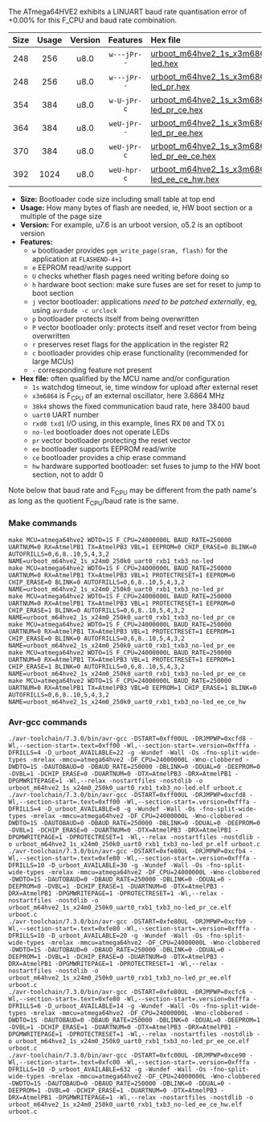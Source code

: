 The ATmega64HVE2 exhibits a LINUART baud rate quantisation error of +0.00% for this F_CPU and baud rate combination.

|Size|Usage|Version|Features|Hex file|
|:-:|:-:|:-:|:-:|:--|
|248|256|u8.0|`w---jPr--`|[urboot_m64hve2_1s_x3m6864_38k4_uart0_rxb1_txb3_no-led.hex](https://raw.githubusercontent.com/stefanrueger/urboot.hex/main/mcus/atmega64hve2/watchdog_1_s/external_oscillator_x/%2B3m686400_hz/%2B%2B38k4_baud/uart0_rxb1_txb3/no-led/urboot_m64hve2_1s_x3m6864_38k4_uart0_rxb1_txb3_no-led.hex)|
|248|256|u8.0|`w---jPr--`|[urboot_m64hve2_1s_x3m6864_38k4_uart0_rxb1_txb3_no-led_pr.hex](https://raw.githubusercontent.com/stefanrueger/urboot.hex/main/mcus/atmega64hve2/watchdog_1_s/external_oscillator_x/%2B3m686400_hz/%2B%2B38k4_baud/uart0_rxb1_txb3/no-led/urboot_m64hve2_1s_x3m6864_38k4_uart0_rxb1_txb3_no-led_pr.hex)|
|354|384|u8.0|`w-U-jPr-c`|[urboot_m64hve2_1s_x3m6864_38k4_uart0_rxb1_txb3_no-led_pr_ce.hex](https://raw.githubusercontent.com/stefanrueger/urboot.hex/main/mcus/atmega64hve2/watchdog_1_s/external_oscillator_x/%2B3m686400_hz/%2B%2B38k4_baud/uart0_rxb1_txb3/no-led/urboot_m64hve2_1s_x3m6864_38k4_uart0_rxb1_txb3_no-led_pr_ce.hex)|
|364|384|u8.0|`weU-jPr--`|[urboot_m64hve2_1s_x3m6864_38k4_uart0_rxb1_txb3_no-led_pr_ee.hex](https://raw.githubusercontent.com/stefanrueger/urboot.hex/main/mcus/atmega64hve2/watchdog_1_s/external_oscillator_x/%2B3m686400_hz/%2B%2B38k4_baud/uart0_rxb1_txb3/no-led/urboot_m64hve2_1s_x3m6864_38k4_uart0_rxb1_txb3_no-led_pr_ee.hex)|
|370|384|u8.0|`weU-jPr-c`|[urboot_m64hve2_1s_x3m6864_38k4_uart0_rxb1_txb3_no-led_pr_ee_ce.hex](https://raw.githubusercontent.com/stefanrueger/urboot.hex/main/mcus/atmega64hve2/watchdog_1_s/external_oscillator_x/%2B3m686400_hz/%2B%2B38k4_baud/uart0_rxb1_txb3/no-led/urboot_m64hve2_1s_x3m6864_38k4_uart0_rxb1_txb3_no-led_pr_ee_ce.hex)|
|392|1024|u8.0|`weU-hpr-c`|[urboot_m64hve2_1s_x3m6864_38k4_uart0_rxb1_txb3_no-led_ee_ce_hw.hex](https://raw.githubusercontent.com/stefanrueger/urboot.hex/main/mcus/atmega64hve2/watchdog_1_s/external_oscillator_x/%2B3m686400_hz/%2B%2B38k4_baud/uart0_rxb1_txb3/no-led/urboot_m64hve2_1s_x3m6864_38k4_uart0_rxb1_txb3_no-led_ee_ce_hw.hex)|

- **Size:** Bootloader code size including small table at top end
- **Usage:** How many bytes of flash are needed, ie, HW boot section or a multiple of the page size
- **Version:** For example, u7.6 is an urboot version, o5.2 is an optiboot version
- **Features:**
  + `w` bootloader provides `pgm_write_page(sram, flash)` for the application at `FLASHEND-4+1`
  + `e` EEPROM read/write support
  + `U` checks whether flash pages need writing before doing so
  + `h` hardware boot section: make sure fuses are set for reset to jump to boot section
  + `j` vector bootloader: applications *need to be patched externally*, eg, using `avrdude -c urclock`
  + `p` bootloader protects itself from being overwritten
  + `P` vector bootloader only: protects itself and reset vector from being overwritten
  + `r` preserves reset flags for the application in the register R2
  + `c` bootloader provides chip erase functionality (recommended for large MCUs)
  + `-` corresponding feature not present
- **Hex file:** often qualified by the MCU name and/or configuration
  + `1s` watchdog timeout, ie, time window for upload after external reset
  + `x3m6864` is F<sub>CPU</sub> of an external oscillator, here 3.6864 MHz
  + `38k4` shows the fixed communication baud rate, here 38400 baud
  + `uart0` UART number
  + `rxd0 txd1` I/O using, in this example, lines RX `D0` and TX `D1`
  + `no-led` bootloader does not operate LEDs
  + `pr` vector bootloader protecting the reset vector
  + `ee` bootloader supports EEPROM read/write
  + `ce` bootloader provides a chip erase command
  + `hw` hardware supported bootloader: set fuses to jump to the HW boot section, not to addr 0


Note below that baud rate and F<sub>CPU</sub> may be different from the path name's as long as the quotient F<sub>CPU</sub>/baud rate is the same.

### Make commands
```
make MCU=atmega64hve2 WDTO=1S F_CPU=24000000L BAUD_RATE=250000 UARTNUM=0 RX=AtmelPB1 TX=AtmelPB3 VBL=1 EEPROM=0 CHIP_ERASE=0 BLINK=0 AUTOFRILLS=0,6,8..10,5,4,3,2 NAME=urboot_m64hve2_1s_x24m0_250k0_uart0_rxb1_txb3_no-led
make MCU=atmega64hve2 WDTO=1S F_CPU=24000000L BAUD_RATE=250000 UARTNUM=0 RX=AtmelPB1 TX=AtmelPB3 VBL=1 PROTECTRESET=1 EEPROM=0 CHIP_ERASE=0 BLINK=0 AUTOFRILLS=0,6,8..10,5,4,3,2 NAME=urboot_m64hve2_1s_x24m0_250k0_uart0_rxb1_txb3_no-led_pr
make MCU=atmega64hve2 WDTO=1S F_CPU=24000000L BAUD_RATE=250000 UARTNUM=0 RX=AtmelPB1 TX=AtmelPB3 VBL=1 PROTECTRESET=1 EEPROM=0 CHIP_ERASE=1 BLINK=0 AUTOFRILLS=0,6,8..10,5,4,3,2 NAME=urboot_m64hve2_1s_x24m0_250k0_uart0_rxb1_txb3_no-led_pr_ce
make MCU=atmega64hve2 WDTO=1S F_CPU=24000000L BAUD_RATE=250000 UARTNUM=0 RX=AtmelPB1 TX=AtmelPB3 VBL=1 PROTECTRESET=1 EEPROM=1 CHIP_ERASE=0 BLINK=0 AUTOFRILLS=0,6,8..10,5,4,3,2 NAME=urboot_m64hve2_1s_x24m0_250k0_uart0_rxb1_txb3_no-led_pr_ee
make MCU=atmega64hve2 WDTO=1S F_CPU=24000000L BAUD_RATE=250000 UARTNUM=0 RX=AtmelPB1 TX=AtmelPB3 VBL=1 PROTECTRESET=1 EEPROM=1 CHIP_ERASE=1 BLINK=0 AUTOFRILLS=0,6,8..10,5,4,3,2 NAME=urboot_m64hve2_1s_x24m0_250k0_uart0_rxb1_txb3_no-led_pr_ee_ce
make MCU=atmega64hve2 WDTO=1S F_CPU=24000000L BAUD_RATE=250000 UARTNUM=0 RX=AtmelPB1 TX=AtmelPB3 VBL=0 EEPROM=1 CHIP_ERASE=1 BLINK=0 AUTOFRILLS=0,6,8..10,5,4,3,2 NAME=urboot_m64hve2_1s_x24m0_250k0_uart0_rxb1_txb3_no-led_ee_ce_hw
```

### Avr-gcc commands
```
./avr-toolchain/7.3.0/bin/avr-gcc -DSTART=0xff00UL -DRJMPWP=0xcfd8 -Wl,--section-start=.text=0xff00 -Wl,--section-start=.version=0xfffa -DFRILLS=4 -D_urboot_AVAILABLE=22 -g -Wundef -Wall -Os -fno-split-wide-types -mrelax -mmcu=atmega64hve2 -DF_CPU=24000000L -Wno-clobbered -DWDTO=1S -DAUTOBAUD=0 -DBAUD_RATE=250000 -DBLINK=0 -DDUAL=0 -DEEPROM=0 -DVBL=1 -DCHIP_ERASE=0 -DUARTNUM=0 -DTX=AtmelPB3 -DRX=AtmelPB1 -DPGMWRITEPAGE=1 -Wl,--relax -nostartfiles -nostdlib -o urboot_m64hve2_1s_x24m0_250k0_uart0_rxb1_txb3_no-led.elf urboot.c
./avr-toolchain/7.3.0/bin/avr-gcc -DSTART=0xff00UL -DRJMPWP=0xcfd8 -Wl,--section-start=.text=0xff00 -Wl,--section-start=.version=0xfffa -DFRILLS=4 -D_urboot_AVAILABLE=8 -g -Wundef -Wall -Os -fno-split-wide-types -mrelax -mmcu=atmega64hve2 -DF_CPU=24000000L -Wno-clobbered -DWDTO=1S -DAUTOBAUD=0 -DBAUD_RATE=250000 -DBLINK=0 -DDUAL=0 -DEEPROM=0 -DVBL=1 -DCHIP_ERASE=0 -DUARTNUM=0 -DTX=AtmelPB3 -DRX=AtmelPB1 -DPGMWRITEPAGE=1 -DPROTECTRESET=1 -Wl,--relax -nostartfiles -nostdlib -o urboot_m64hve2_1s_x24m0_250k0_uart0_rxb1_txb3_no-led_pr.elf urboot.c
./avr-toolchain/7.3.0/bin/avr-gcc -DSTART=0xfe80UL -DRJMPWP=0xcfb4 -Wl,--section-start=.text=0xfe80 -Wl,--section-start=.version=0xfffa -DFRILLS=10 -D_urboot_AVAILABLE=30 -g -Wundef -Wall -Os -fno-split-wide-types -mrelax -mmcu=atmega64hve2 -DF_CPU=24000000L -Wno-clobbered -DWDTO=1S -DAUTOBAUD=0 -DBAUD_RATE=250000 -DBLINK=0 -DDUAL=0 -DEEPROM=0 -DVBL=1 -DCHIP_ERASE=1 -DUARTNUM=0 -DTX=AtmelPB3 -DRX=AtmelPB1 -DPGMWRITEPAGE=1 -DPROTECTRESET=1 -Wl,--relax -nostartfiles -nostdlib -o urboot_m64hve2_1s_x24m0_250k0_uart0_rxb1_txb3_no-led_pr_ce.elf urboot.c
./avr-toolchain/7.3.0/bin/avr-gcc -DSTART=0xfe80UL -DRJMPWP=0xcfb9 -Wl,--section-start=.text=0xfe80 -Wl,--section-start=.version=0xfffa -DFRILLS=10 -D_urboot_AVAILABLE=20 -g -Wundef -Wall -Os -fno-split-wide-types -mrelax -mmcu=atmega64hve2 -DF_CPU=24000000L -Wno-clobbered -DWDTO=1S -DAUTOBAUD=0 -DBAUD_RATE=250000 -DBLINK=0 -DDUAL=0 -DEEPROM=1 -DVBL=1 -DCHIP_ERASE=0 -DUARTNUM=0 -DTX=AtmelPB3 -DRX=AtmelPB1 -DPGMWRITEPAGE=1 -DPROTECTRESET=1 -Wl,--relax -nostartfiles -nostdlib -o urboot_m64hve2_1s_x24m0_250k0_uart0_rxb1_txb3_no-led_pr_ee.elf urboot.c
./avr-toolchain/7.3.0/bin/avr-gcc -DSTART=0xfe80UL -DRJMPWP=0xcfc6 -Wl,--section-start=.text=0xfe80 -Wl,--section-start=.version=0xfffa -DFRILLS=6 -D_urboot_AVAILABLE=14 -g -Wundef -Wall -Os -fno-split-wide-types -mrelax -mmcu=atmega64hve2 -DF_CPU=24000000L -Wno-clobbered -DWDTO=1S -DAUTOBAUD=0 -DBAUD_RATE=250000 -DBLINK=0 -DDUAL=0 -DEEPROM=1 -DVBL=1 -DCHIP_ERASE=1 -DUARTNUM=0 -DTX=AtmelPB3 -DRX=AtmelPB1 -DPGMWRITEPAGE=1 -DPROTECTRESET=1 -Wl,--relax -nostartfiles -nostdlib -o urboot_m64hve2_1s_x24m0_250k0_uart0_rxb1_txb3_no-led_pr_ee_ce.elf urboot.c
./avr-toolchain/7.3.0/bin/avr-gcc -DSTART=0xfc00UL -DRJMPWP=0xce90 -Wl,--section-start=.text=0xfc00 -Wl,--section-start=.version=0xfffa -DFRILLS=10 -D_urboot_AVAILABLE=632 -g -Wundef -Wall -Os -fno-split-wide-types -mrelax -mmcu=atmega64hve2 -DF_CPU=24000000L -Wno-clobbered -DWDTO=1S -DAUTOBAUD=0 -DBAUD_RATE=250000 -DBLINK=0 -DDUAL=0 -DEEPROM=1 -DVBL=0 -DCHIP_ERASE=1 -DUARTNUM=0 -DTX=AtmelPB3 -DRX=AtmelPB1 -DPGMWRITEPAGE=1 -Wl,--relax -nostartfiles -nostdlib -o urboot_m64hve2_1s_x24m0_250k0_uart0_rxb1_txb3_no-led_ee_ce_hw.elf urboot.c
```

